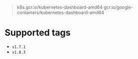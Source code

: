 > k8s.gcr.io/kubernetes-dashboard-amd64
> gcr.io/google-containers/kubernetes-dashboard-amd64

# Supported tags
- `v1.7.1`
- `v1.8.3`